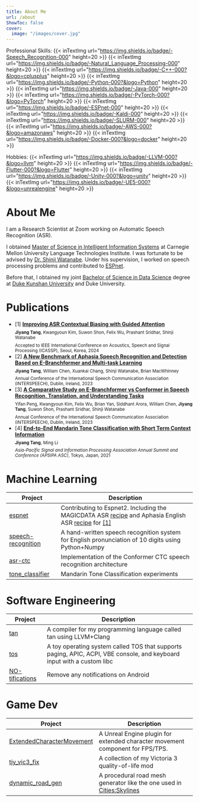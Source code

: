 ```yaml
---
title: About Me
url: /about
ShowToc: false
cover:
  image: "/images/cover.jpg"
---
```


Professional Skills:
{{< inTextImg url="https://img.shields.io/badge/-Speech_Recognition-000" height=20 >}}
{{< inTextImg url="https://img.shields.io/badge/-Natural_Language_Processing-000" height=20 >}}
{{< inTextImg url="https://img.shields.io/badge/-C++-000?&logo=cplusplus" height=20 >}}
{{< inTextImg url="https://img.shields.io/badge/-Python-000?&logo=Python" height=20 >}}
{{< inTextImg url="https://img.shields.io/badge/-Java-000" height=20 >}}
{{< inTextImg url="https://img.shields.io/badge/-PyTorch-000?&logo=PyTorch" height=20 >}}
{{< inTextImg url="https://img.shields.io/badge/-ESPnet-000" height=20 >}}
{{< inTextImg url="https://img.shields.io/badge/-Kaldi-000" height=20 >}}
{{< inTextImg url="https://img.shields.io/badge/-SLURM-000" height=20 >}}
{{< inTextImg url="https://img.shields.io/badge/-AWS-000?&logo=amazonaws" height=20 >}}
{{< inTextImg url="https://img.shields.io/badge/-Docker-000?&logo=docker" height=20 >}}

Hobbies:
{{< inTextImg url="https://img.shields.io/badge/-LLVM-000?&logo=llvm" height=20 >}}
{{< inTextImg url="https://img.shields.io/badge/-Flutter-000?&logo=Flutter" height=20 >}}
{{< inTextImg url="https://img.shields.io/badge/-Unity-000?&logo=unity" height=20 >}}
{{< inTextImg url="https://img.shields.io/badge/-UE5-000?&logo=unrealengine" height=20 >}}

# About Me

I am a Research Scientist at Zoom working on Automatic Speech Recognition (ASR).

I obtained [Master of Science in Intelligent Information Systems](https://miis.cs.cmu.edu/) at Carnegie Mellon
University Language Technologies Institute.
I was fortunate to be advised by [Dr. Shinji Watanabe](https://sites.google.com/view/shinjiwatanabe).
Under his supervision, I worked on speech processing problems and contributed
to [ESPnet](https://github.com/espnet/espnet).

Before that, I obtained my
joint [Bachelor of Science in Data Science](https://ugstudies.dukekunshan.edu.cn/majors/data-science/) degree
at [Duke Kunshan University](https://dukekunshan.edu.cn/en/about) and Duke University.

# Publications

- [1] [**Improving ASR Contextual Biasing with Guided Attention**](https://arxiv.org/abs/2401.08835) \
  <sub>**Jiyang Tang**, Kwangyoun Kim, Suwon Shon, Felix Wu, Prashant Sridhar, Shinji Watanabe</sub>\
  <sub>Accepted to IEEE International Conference on Acoustics, Speech and Signal Processing (ICASSP), Seoul, Korea,
  2024<sub>
- [2] [**A New Benchmark of Aphasia Speech Recognition and Detection Based on E-Branchformer and
  Multi-task Learning**](https://www.isca-speech.org/archive/interspeech_2023/tang23b_interspeech.html) \
  <sub>**Jiyang Tang**, William Chen, Xuankai Chang, Shinji Watanabe, Brian MacWhinney</sub>\
  <sub>Annual Conference of the International Speech Communication Association (INTERSPEECH), Dublin, Ireland, 2023<sub>
- [3] [**A Comparative Study on E-Branchformer vs Conformer in Speech Recognition, Translation,
  and Understanding Tasks**](https://www.isca-speech.org/archive/interspeech_2023/peng23b_interspeech.html) \
  <sub>Yifan Peng, Kwangyoun Kim, Felix Wu, Brian Yan, Siddhant Arora, William Chen, **Jiyang Tang**, Suwon Shon,
  Prashant Sridhar, Shinji Watanabe</sub>\
  <sub>Annual Conference of the International Speech Communication Association (INTERSPEECH), Dublin, Ireland, 2023<sub>
- [4] [**End-to-End Mandarin Tone Classification with Short Term
  Context Information**](https://ieeexplore.ieee.org/document/9689521) \
  <sub>**Jiyang Tang**, Ming Li</sub>\
  <sub>*Asia-Pacific Signal and Information Processing Association Annual Summit and Conference (APSIPA ASC)*, Tokyo,
  Japan, 2021<sub>

# Machine Learning

| Project                                                             | Description                                                                                                                                                                                                                                                   |
|---------------------------------------------------------------------|---------------------------------------------------------------------------------------------------------------------------------------------------------------------------------------------------------------------------------------------------------------|
| [espnet](https://github.com/tjysdsg/espnet)                         | Contributing to Espnet2. Including the MAGICDATA ASR [recipe](https://github.com/espnet/espnet/tree/master/egs2/magicdata/asr1) and Aphasia English ASR [recipe](https://github.com/espnet/espnet/tree/master/egs2/aphasiabank/asr1) for [[1]](#publications) |
| [speech-recognition](https://github.com/tjysdsg/speech-recognition) | A hand-written speech recognition system for English pronunciation of 10 digits using Python+Numpy                                                                                                                                                            |
| [asr-ctc](https://github.com/tjysdsg/asr-ctc)                       | Implementation of the Conformer CTC speech recognition architecture                                                                                                                                                                                           |
| [tone_classifier](https://github.com/tjysdsg/tone_classifier)       | Mandarin Tone Classification experiments                                                                                                                                                                                                                      |

# Software Engineering

| Project                                                           | Description                                                                                                            |
|-------------------------------------------------------------------|------------------------------------------------------------------------------------------------------------------------|
| [tan](https://github.com/tjysdsg/tan)                             | A compiler for my programming language called tan using LLVM+Clang                                                     |
| [tos](https://github.com/tjysdsg/tos)                             | A toy operating system called TOS that supports paging, APIC, ACPI, VBE console, and keyboard input with a custom libc |
| [NO-tifications](https://github.com/tjysdsg/notification_remover) | Remove any notifications on Android                                                                                    |

# Game Dev

| Project                                                                           | Description                                                                                                                         |
|-----------------------------------------------------------------------------------|-------------------------------------------------------------------------------------------------------------------------------------|
| [ExtendedCharacterMovement](https://github.com/tjysdsg/ExtendedCharacterMovement) | A Unreal Engine plugin for extended character movement component for FPS/TPS.                                                       |
| [tjy_vic3_fix](https://github.com/tjysdsg/tjy_vic3_fix)                           | A collection of my Victoria 3 quality-of-life mod                                                                                   |
| [dynamic_road_gen](https://github.com/tjysdsg/dynamic_road_gen)                   | A procedural road mesh generator like the one used in [Cities:Skylines](https://store.steampowered.com/app/255710/Cities_Skylines/) |
